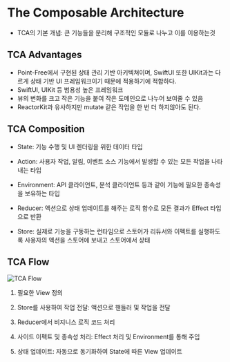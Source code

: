 # The Composable Architecture

- TCA의 기본 개념: 큰 기능들을 분리해 구조적인 모듈로 나누고 이를 이용하는것


## TCA Advantages
- Point-Free에서 구현된 상태 관리 기반 아키텍쳐이며, SwiftUI 또한 UIKit과는 다르게 상태 기반 UI 프레임워크이기 때문에 적용하기에 적합하다.
- SwiftUI, UIKit 등 범용성 높은 프레임워크
- 뷰의 변화를 크고 작은 기능을 붙여 작은 도메인으로 나누어 보여줄 수 있음
- ReactorKit과 유사하지만 mutate 같은 작업을 한 번 더 하지않아도 된다.

## TCA Composition

 - State: 기능 수행 및 UI 렌더링을 위한 데이터 타입

 - Action: 사용자 작업, 알림, 이벤트 소스 기능에서 발생할 수 있는 모든 작업을 나타내는 타입

 - Environment: API 클라이언트, 분석 클라이언트 등과 같이 기능에 필요한 종속성을 보유하는 타입

 - Reducer: 액션으로 상태 업데이트를 해주는 로직 함수로 모든 결과가 Effect 타입으로 반환

 - Store: 실제로 기능을 구동하는 런타임으로 스토어가 리듀서와 이펙트를 실행하도록 사용자의 액션을 스토어에 보내고 스토어에서 상태
 
## TCA Flow
 
![TCA Flow](https://user-images.githubusercontent.com/35019052/179349182-e0e28804-ae6f-4797-9865-876ac2b0c930.png)

1. 필요한 View 정의

2. Store를 사용하여 작업 전달: 액션으로 핸들러 및 작업을 전달

3. Reducer에서 비지니스 로직 코드 처리

4. 사이드 이펙트 및 종속성 처리: Effect 처리 및 Environment를 통해 주입

5. 상태 업데이트: 자동으로 동기화하여 State에 따른 View 업데이트
